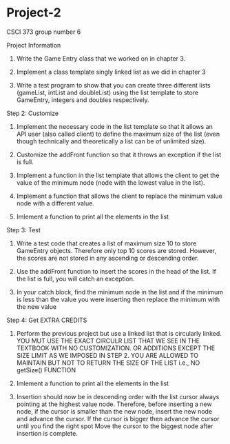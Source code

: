 # Project-2
CSCI 373 group number 6


Project Information


1) Write the Game Entry class that we worked on in chapter 3. 

2) Implement a class template singly linked list as we did in chapter 3

3) Write a test program to show that you can create three different lists (gameList, intList and doubleList) using the list template to store GameEntry, integers and doubles respectively. 

Step 2: Customize

1) Implement the necessary code in the list template so that it allows an API user (also called client) to define the maximum size of the list  (even though technically and theoretically a list can be of unlimited size).

2) Customize the addFront function so that it  throws an exception if the list is full.

3) Implement a function in the list template that allows the client to get the value of the minimum node (node with the lowest value in the list).

4) Implement a function that  allows the client to replace the minimum value node with a different value.  

5) Imlement a function to print all the elements in the list

Step 3: Test

1) Write a test code that creates a list of maximum size 10 to store GameEntry objects. Therefore only top 10 scores are stored. However,  the scores are not stored in any ascending or descending order.

2) Use the addFront function to insert the scores in the head of the list. If the list is full, you will catch an exception.

3) In your catch block, find the minimum node in the list and if the minimum is less than the value you were inserting then replace the minimum with the new value  

Step 4: Get EXTRA CREDITS

1) Perform the previous project but use a linked list that is circularly linked. YOU MUT USE THE EXACT CIRCULR LIST THAT WE SEE IN THE TEXTBOOK WITH NO CUSTOMIZATION. OR ADDITIONS EXCEPT THE SIZE LIMIT AS WE IMPOSED IN STEP 2. YOU ARE ALLOWED TO MAINTAIN BUT NOT TO RETURN THE SIZE OF THE LIST i.e., NO getSize() FUNCTION  

2)  Imlement a function to print all the elements in the list

3) Insertion should now be in descending order with the list cursor always pointing at the highest value node.  Therefore, before inserting a new node, if the cursor is smaller than the new node,  insert the new node and advance the cursor. If  the cursor is bigger then advance the cursor until you find the right spot  Move the cursor to the biggest node after insertion is complete. 

